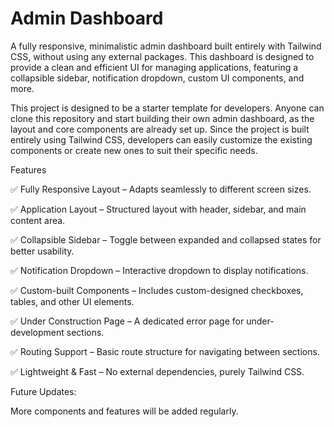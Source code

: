 # Admin Dashboard

A fully responsive, minimalistic admin dashboard built entirely with Tailwind CSS, without using any external packages. This dashboard is designed to provide a clean and efficient UI for managing applications, featuring a collapsible sidebar, notification dropdown, custom UI components, and more.

This project is designed to be a starter template for developers. Anyone can clone this repository and start building their own admin dashboard, as the layout and core components are already set up. Since the project is built entirely using Tailwind CSS, developers can easily customize the existing components or create new ones to suit their specific needs.

Features

✅ Fully Responsive Layout – Adapts seamlessly to different screen sizes.

✅ Application Layout – Structured layout with header, sidebar, and main content area.

✅ Collapsible Sidebar – Toggle between expanded and collapsed states for better usability.

✅ Notification Dropdown – Interactive dropdown to display notifications.

✅ Custom-built Components – Includes custom-designed checkboxes, tables, and other UI elements.

✅ Under Construction Page – A dedicated error page for under-development sections.

✅ Routing Support – Basic route structure for navigating between sections.

✅ Lightweight & Fast – No external dependencies, purely Tailwind CSS.

Future Updates:

More components and features will be added regularly.
